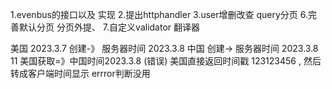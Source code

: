 1.evenbus的接口以及  实现
2.提出httphandler
3.user增删改查 query分页
6.完善默认分页 分页外提、
7.自定义validator 翻译器 


美国 2023.3.7 创建-》 服务器时间 2023.3.8 
中国 创建->  服务器时间 2023.3.8 11
美国获取=》中国时间2023.3.8  (错误) 
美国直接返回时间戳 123123456 , 然后转成客户端时间显示
errror判断没用